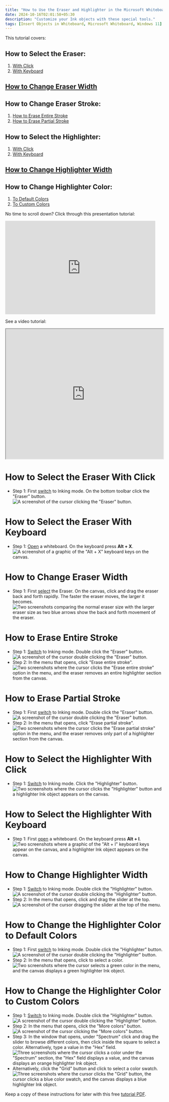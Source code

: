 ```yaml
---
title: "How to Use the Eraser and Highlighter in the Microsoft Whiteboard App (Windows 11)"
date: 2024-10-16T02:01:58+05:30
description: "Customize your Ink objects with these special tools."
tags: [Insert Objects in Whiteboard, Microsoft Whiteboard, Windows 11]
---
```

This tutorial covers:

## How to Select the Eraser: 
1. [With Click](#1)
2. [With Keyboard](#2)

## [How to Change Eraser Width](#3)

## How to Change Eraser Stroke:
1. [How to Erase Entire Stroke](#4)
2. [How to Erase Partial Stroke](#5)

## How to Select the Highlighter:
1. [With Click](#4)
2. [With Keyboard](#5)

## [How to Change Highlighter Width](#6)

## How to Change Highlighter Color:
1. [To Default Colors](#7)
2. [To Custom Colors](#8)

<p>No time to scroll down? Click through this presentation tutorial:</p>
<iframe src="https://docs.google.com/presentation/d/e/2PACX-1vQZNEeWxSEDC0qyapM9PRyZrtpE8AWmdEtyRd_xRkE25vbuf2tHdHw0Iq9lygYwGgTDp9NK9-akIr5D/embed?start=false&loop=false&delayms=3000" frameborder="0" width="480" height="299" allowfullscreen="true" mozallowfullscreen="true" webkitallowfullscreen="true"></iframe>

<br />

See a video tutorial:
<iframe class="BLOG_video_class" allowfullscreen="" youtube-src-id="3bSeJ0m7SvI" width="100%" height="416" src="https://www.youtube.com/embed/3bSeJ0m7SvI"></iframe>

<br />

<h1 id="1">How to Select the Eraser With Click</h1>

* Step 1: First [switch](https://qhtutorials.github.io/posts/how-to-use-ink-objects-in-whiteboard/) to Inking mode. On the bottom toolbar click the "Eraser" button. <div class="stepimage">![A screenshot of the cursor clicking the "Eraser" button.](blogclickeraser.png "Click 'Eraser' ")</div>

<h1 id="2">How to Select the Eraser With Keyboard</h1>

* Step 1: [Open](https://qhtutorials.github.io/posts/how-to-open-microsoft-whiteboard/) a whiteboard. On the keyboard press **Alt + X**. <div class="stepimage">![A screenshot of a graphic of the "Alt + X" keyboard keys on the canvas.](blogaltx.png "Press 'Alt + X' ")</div>

<h1 id="3">How to Change Eraser Width</h1>

* Step 1: First [select](#1) the Eraser. On the canvas, click and drag the eraser back and forth rapidly. The faster the eraser moves, the larger it becomes. <div class="stepimage">![Two screenshots comparing the normal eraser size with the larger eraser size as two blue arrows show the back and forth movement of the eraser.](blogeraserwidth.png "Drag the eraser back and forth quickly")</div>

<h1 id="4">How to Erase Entire Stroke</h1>

* Step 1: [Switch](https://qhtutorials.github.io/posts/how-to-use-ink-objects-in-whiteboard/) to Inking mode. Double click the "Eraser" button. <div class="stepimage">![A screenshot of the cursor double clicking the "Eraser" button.](blogclickeraser.png "Double click the 'Eraser' ")</div>
* Step 2: In the menu that opens, click "Erase entire stroke". <div class="stepimage">![Two screenshots where the cursor clicks the "Erase entire stroke" option in the menu, and the eraser removes an entire highlighter section from the canvas.](blogeraseentirestroke.png "Click 'Erase entire stroke' ")</div>

<h1 id="5">How to Erase Partial Stroke</h1>

* Step 1: First [switch](https://qhtutorials.github.io/posts/how-to-use-ink-objects-in-whiteboard/) to Inking mode. Double click the "Eraser" button. <div class="stepimage">![A screenshot of the cursor double clicking the "Eraser" button.](blogclickeraser.png "Double click the 'Eraser' ")</div>
* Step 2: In the menu that opens, click "Erase partial stroke". <div class="stepimage">![Two screenshots where the cursor clicks the "Erase partial stroke" option in the menu, and the eraser removes only part of a highlighter section from the canvas.](blogerasepartialstroke.png "Click 'Erase partial stroke' ")</div>

<h1 id="6">How to Select the Highlighter With Click</h1>

* Step 1: [Switch](https://qhtutorials.github.io/posts/how-to-use-ink-objects-in-whiteboard/) to Inking mode. Click the "Highlighter" button. <div class="stepimage">![Two screenshots where the cursor clicks the "Highlighter" button and a highlighter Ink object appears on the canvas.](blogclickhighlighter.png "Click the 'Highlighter' ")</div>

<h1 id="6">How to Select the Highlighter With Keyboard</h1>

* Step 1: First [open](https://qhtutorials.github.io/posts/how-to-open-microsoft-whiteboard/) a whiteboard. On the keyboard press **Alt + I**. <div class="stepimage">![Two screenshots where a graphic of the "Alt + I" keyboard keys appear on the canvas, and a highlighter Ink object appears on the canvas.](blogalti.png "Press 'Alt + I' ")</div>

<h1 id="7">How to Change Highlighter Width</h1>

* Step 1: [Switch](https://qhtutorials.github.io/posts/how-to-use-ink-objects-in-whiteboard/) to Inking mode. Double click the "Highlighter" button. <div class="stepimage">![A screenshot of the cursor double clicking the "Highlighter" button.](blogdblclickhighlighter.png "Double click the 'Highlighter' ")</div>
* Step 2: In the menu that opens, click and drag the slider at the top. <div class="stepimage">![A screenshot of the cursor dragging the slider at the top of the menu.](bloghighlighterwidth.png "Drag the slider")</div>

<h1 id="8">How to Change the Highlighter Color to Default Colors</h1>

* Step 1: First [switch](https://qhtutorials.github.io/posts/how-to-use-ink-objects-in-whiteboard/) to Inking mode. Double click the "Highlighter" button. <div class="stepimage">![A screenshot of the cursor double clicking the "Highlighter" button.](blogdblclickhighlighter.png "Double click the 'Highlighter' ")</div>
* Step 2: In the menu that opens, click to select a color. <div class="stepimage">![Two screenshots where the cursor selects a green color in the menu, and the canvas displays a green highlighter Ink object.](bloghighlightercolor.png "Select a color")</div>

<h1 id="9">How to Change the Highlighter Color to Custom Colors</h1>

* Step 1: [Switch](https://qhtutorials.github.io/posts/how-to-use-ink-objects-in-whiteboard/) to Inking mode. Double click the "Highlighter" button. <div class="stepimage">![A screenshot of the cursor double clicking the "Highlighter" button.](blogdblclickhighlighter.png "Double click the 'Highlighter' ")</div>
* Step 2: In the menu that opens, click the "More colors" button. <div class="stepimage">![A screenshot of the cursor clicking the "More colors" button.](bloghighlightermorecolors.png "Click 'More colors' ")</div>
* Step 3: In the window that opens, under "Spectrum" click and drag the slider to browse different colors, then click inside the square to select a color. Alternatively, type a value in the "Hex" field. <div class="stepimage">![Three screenshots where the cursor clicks a color under the "Spectrum" section, the "Hex" field displays a value, and the canvas displays an orange highlighter Ink object.](blogcustomhighlighter1.png "Select a color")</div>
* Alternatively, click the "Grid" button and click to select a color swatch. <div class="stepimage">![Three screenshots where the cursor clicks the "Grid" button, the cursor clicks a blue color swatch, and the canvas displays a blue highlighter Ink object.](blogcustomhighlighter2.png "Select a color")</div>

Keep a copy of these instructions for later with this free [tutorial PDF](https://drive.google.com/file/d/1sCSr9tpQj9E1kQIocw1ssQed7NIQoz3d/view?usp=sharing).

<br />






